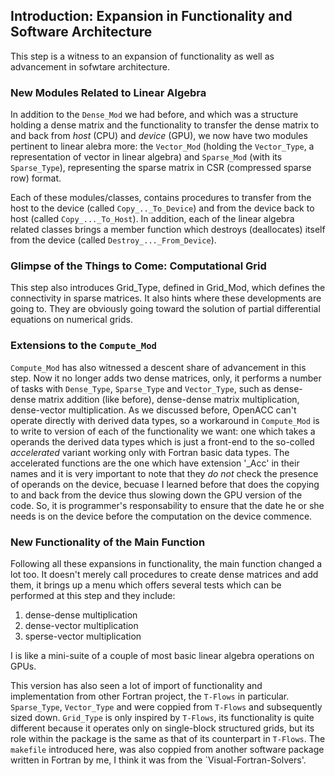 ## Introduction: Expansion in Functionality and Software Architecture

This step is a witness to an expansion of functionality as well as advancement in sofwtare architecture.

### New Modules Related to Linear Algebra

In addition to the `Dense_Mod` we had before, and which was a structure holding a dense matrix and the functionality to transfer the dense matrix to and back from _host_ (CPU) and _device_ (GPU), we now have two modules pertinent to linear alebra more: the `Vector_Mod` (holding the `Vector_Type`, a representation of vector in linear algebra) and `Sparse_Mod` (with its `Sparse_Type`), representing the sparse matrix in CSR (compressed sparse row) format.

Each of these modules/classes, contains procedures to transfer from the host to the device (called `Copy_.._To_Device`) and from the device back to host (called `Copy_..._To_Host`).  In addition, each of the linear algebra related classes brings a member function which destroys (deallocates) itself from the device (called `Destroy_..._From_Device`).

### Glimpse of the Things to Come: Computational Grid

This step also introduces Grid\_Type, defined in Grid\_Mod, which defines the connectivity in sparse matrices.  It also hints where these developments are going to.  They are obviously going toward the solution of partial differential equations on numerical grids.

### Extensions to the `Compute_Mod`

`Compute_Mod` has also witnessed a descent share of advancement in this step.  Now it no longer adds two dense matrices, only, it performs a number of tasks with `Dense_Type`, `Sparse_Type` and `Vector_Type`, such as dense-dense matrix addition (like before), dense-dense matrix multiplication, dense-vector multiplication.  As we discussed before, OpenACC can't operate directly with derived data types, so a workaround in `Compute_Mod` is to write to version of each of the functionality we want: one which takes a operands the derived data types which is just a front-end to the so-colled _accelerated_ variant working only with Fortran basic data types.  The accelerated functions are the one which have extension '_Acc' in their names and it is very important to note that they *do not* check the presence of operands on the device, becuase I learned before that does the copying to and back from the device thus slowing down the GPU version of the code.  So, it is programmer's responsability to ensure that the date he or she needs is on the device before the computation on the device commence.

### New Functionality of the Main Function

Following all these expansions in functionality, the main function changed a lot too.  It doesn't merely call procedures to create dense matrices and add them, it brings up a menu which offers several tests which can be performed at this step and they include:

1. dense-dense multiplication
2. dense-vector multiplication
3. sperse-vector multiplication

I is like a mini-suite of a couple of most basic linear algebra operations on GPUs.

This version has also seen a lot of import of functionality and implementation from other Fortran project, the `T-Flows` in particular.  `Sparse_Type`, `Vector_Type` and were coppied from `T-Flows` and subsequently sized down.  `Grid_Type` is only inspired by `T-Flows`, its functionality is quite different because it operates only on single-block structured grids, but its role within the package is the same as that of its counterpart in `T-Flows`.  The `makefile` introduced here, was also coppied from another software package written in Fortran by me, I think it was from the `Visual-Fortran-Solvers'.

